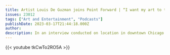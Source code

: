 ```yaml
---
title: Artist Louis De Guzman joins Point Forward | “I want my art to trigger imagination” | S2 E20
issues: 23012
tags: ["Art and Entertainment", "Podcasts"]
publishDate: 2023-03-17T21:44:18.000Z
author: 
description: In an interview conducted on location in downtown Chicago (where else!), co-hosts Andre Iguodala and Evan Turner welcome one of the finest artists the Chi has to offer, the ultra-talented LOUIS DE GUZMAN, to the show.
---
```



{{< youtube tkCwTo2RO5A >}}